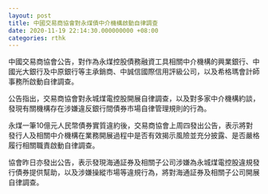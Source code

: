 ```yaml
---
layout: post
title: 中國交易商協會對永煤債中介機構啟動自律調查
date: 2020-11-19 22:14:30.000000000 +08:00
categories: rthk
---
```


中國交易商協會公告，對作為永煤控股債務融資工具相關中介機構的興業銀行、中國光大銀行及中原銀行等主承銷商、中誠信國際信用評級公司，以及希格瑪會計師事務所啟動自律調查。

公告指出，交易商協會對永城煤電控股開展自律調查，以及對多家中介機構約談，發現有關機構存在涉嫌違反銀行間債券市場自律管理規則的行為。

永煤一筆10億元人民幣債券實質違約後，交易商協會上周四發出公告，表示將對發行人及相關中介機構在業務開展過程中是否有效揭示風險並充分披露、是否嚴格履行相關職責啟動自律調查。

協會昨日亦發出公告，表示發現海通証券及相關子公司涉嫌為永城煤電控股違規發行債券提供幫助，以及涉嫌操縱市場等違規行為，將對海通証券及相關子公司開展自律調查。
